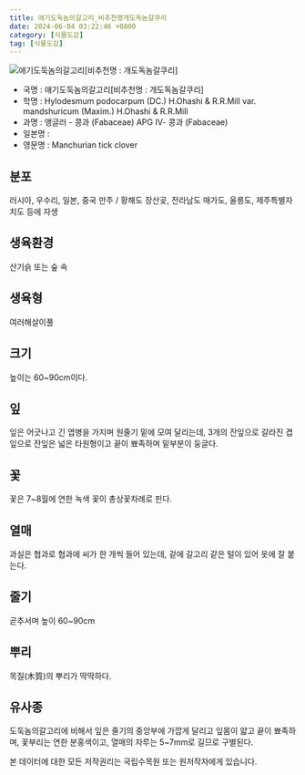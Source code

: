 ```yaml
---
title: 애기도둑놈의갈고리_비추천명개도독놈갈쿠리
date: 2024-06-04 03:22:46 +0800
category: [식물도감]
tag: [식물도감]
---
```




![애기도둑놈의갈고리[비추천명 : 개도독놈갈쿠리]](/fileUpload/plants/basic/Leguminosae/Desmodium/1922/1922_1_th2.jpg)
- 국명 : 애기도둑놈의갈고리[비추천명 : 개도독놈갈쿠리]
- 학명 : Hylodesmum podocarpum (DC.) H.Ohashi & R.R.Mill var. mandshuricum (Maxim.) H.Ohashi & R.R.Mill
- 과명 : 앵글러 - 콩과 (Fabaceae) APG Ⅳ- 콩과 (Fabaceae)
- 일본명 : 
- 영문명 : Manchurian tick clover


## 분포
러시아, 우수리, 일본, 중국 만주 / 황해도 장산곶, 전라남도 매가도, 울릉도, 제주특별자치도 등에 자생
## 생육환경
산기슭 또는 숲 속
## 생육형
여러해살이풀  
## 크기
높이는 60~90cm이다.
## 잎
잎은 어긋나고 긴 엽병을 가지며 원줄기 밑에 모여 달리는데, 3개의 잔잎으로 갈라진 겹잎으로 잔잎은 넓은 타원형이고 끝이 뾰족하며 밑부분이 둥글다.
## 꽃
꽃은 7~8월에 연한 녹색 꽃이 총상꽃차례로 핀다.
## 열매
과실은 협과로 협과에 씨가 한 개씩 들어 있는데, 겉에 갈고리 같은 털이 있어 옷에 잘 붙는다.
## 줄기
곧추서며 높이 60~90cm
## 뿌리
목질(木質)의 뿌리가 딱딱하다.
## 유사종
도둑놈의갈고리에 비해서 잎은 줄기의 중앙부에 가깝게 달리고 잎몸이 얇고 끝이 뾰족하며, 꽃부리는 연한 분홍색이고, 열매의 자루는 5~7mm로 길므로 구별된다.






본 데이터에 대한 모든 저작권리는 국립수목원 또는 원저작자에게 있습니다.
